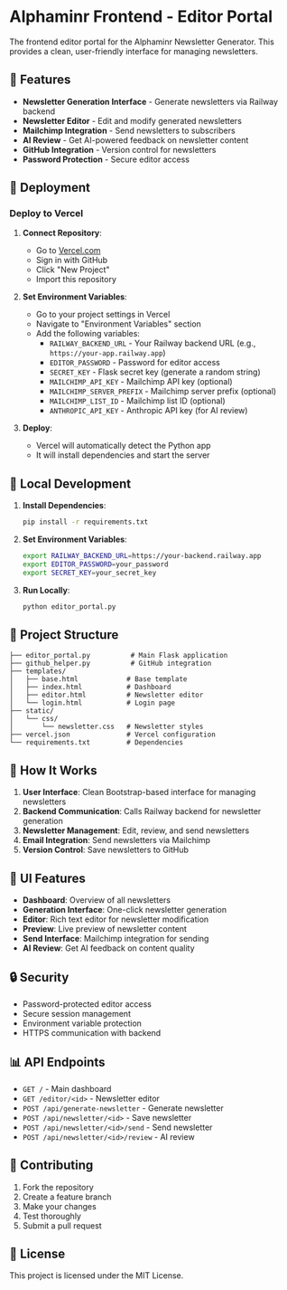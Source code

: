 # Alphaminr Frontend - Editor Portal

The frontend editor portal for the Alphaminr Newsletter Generator. This provides a clean, user-friendly interface for managing newsletters.

## 🎯 Features

- **Newsletter Generation Interface** - Generate newsletters via Railway backend
- **Newsletter Editor** - Edit and modify generated newsletters
- **Mailchimp Integration** - Send newsletters to subscribers
- **AI Review** - Get AI-powered feedback on newsletter content
- **GitHub Integration** - Version control for newsletters
- **Password Protection** - Secure editor access

## 🚀 Deployment

### Deploy to Vercel

1. **Connect Repository**:
   - Go to [Vercel.com](https://vercel.com)
   - Sign in with GitHub
   - Click "New Project"
   - Import this repository

2. **Set Environment Variables**:
   - Go to your project settings in Vercel
   - Navigate to "Environment Variables" section
   - Add the following variables:
     - `RAILWAY_BACKEND_URL` - Your Railway backend URL (e.g., `https://your-app.railway.app`)
     - `EDITOR_PASSWORD` - Password for editor access
     - `SECRET_KEY` - Flask secret key (generate a random string)
     - `MAILCHIMP_API_KEY` - Mailchimp API key (optional)
     - `MAILCHIMP_SERVER_PREFIX` - Mailchimp server prefix (optional)
     - `MAILCHIMP_LIST_ID` - Mailchimp list ID (optional)
     - `ANTHROPIC_API_KEY` - Anthropic API key (for AI review)

3. **Deploy**:
   - Vercel will automatically detect the Python app
   - It will install dependencies and start the server

## 🔧 Local Development

1. **Install Dependencies**:
   ```bash
   pip install -r requirements.txt
   ```

2. **Set Environment Variables**:
   ```bash
   export RAILWAY_BACKEND_URL=https://your-backend.railway.app
   export EDITOR_PASSWORD=your_password
   export SECRET_KEY=your_secret_key
   ```

3. **Run Locally**:
   ```bash
   python editor_portal.py
   ```

## 📁 Project Structure

```
├── editor_portal.py          # Main Flask application
├── github_helper.py          # GitHub integration
├── templates/
│   ├── base.html            # Base template
│   ├── index.html           # Dashboard
│   ├── editor.html          # Newsletter editor
│   └── login.html           # Login page
├── static/
│   └── css/
│       └── newsletter.css   # Newsletter styles
├── vercel.json              # Vercel configuration
└── requirements.txt         # Dependencies
```

## 🔄 How It Works

1. **User Interface**: Clean Bootstrap-based interface for managing newsletters
2. **Backend Communication**: Calls Railway backend for newsletter generation
3. **Newsletter Management**: Edit, review, and send newsletters
4. **Email Integration**: Send newsletters via Mailchimp
5. **Version Control**: Save newsletters to GitHub

## 🎨 UI Features

- **Dashboard**: Overview of all newsletters
- **Generation Interface**: One-click newsletter generation
- **Editor**: Rich text editor for newsletter modification
- **Preview**: Live preview of newsletter content
- **Send Interface**: Mailchimp integration for sending
- **AI Review**: Get AI feedback on content quality

## 🔒 Security

- Password-protected editor access
- Secure session management
- Environment variable protection
- HTTPS communication with backend

## 📊 API Endpoints

- `GET /` - Main dashboard
- `GET /editor/<id>` - Newsletter editor
- `POST /api/generate-newsletter` - Generate newsletter
- `POST /api/newsletter/<id>` - Save newsletter
- `POST /api/newsletter/<id>/send` - Send newsletter
- `POST /api/newsletter/<id>/review` - AI review

## 🤝 Contributing

1. Fork the repository
2. Create a feature branch
3. Make your changes
4. Test thoroughly
5. Submit a pull request

## 📄 License

This project is licensed under the MIT License.
